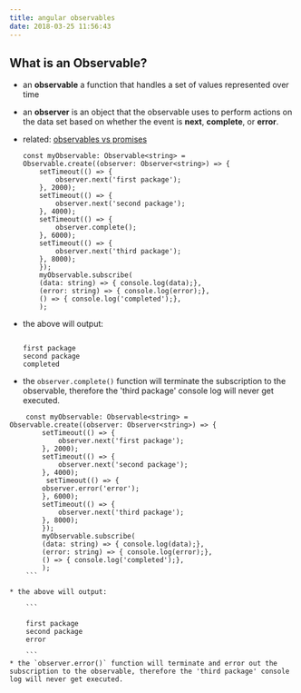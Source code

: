 ```yaml
---
title: angular observables
date: 2018-03-25 11:56:43
---
```


## What is an Observable?
- an **observable** a function that handles a set of values represented over time
- an **observer** is an object that the observable uses to perform actions on the data set based on whether the event is **next**, **complete**, or **error**.

- related: [observables vs promises](promises-observables) 

    ```
    const myObservable: Observable<string> = Observable.create((observer: Observer<string>) => {
        setTimeout(() => {
            observer.next('first package');
        }, 2000);
        setTimeout(() => {
            observer.next('second package');
        }, 4000);
        setTimeout(() => {
            observer.complete();
        }, 6000);
        setTimeout(() => {
            observer.next('third package');
        }, 8000);
        });
        myObservable.subscribe(
        (data: string) => { console.log(data);},
        (error: string) => { console.log(error);},
        () => { console.log('completed');},
        );
    ```

* the above will output:

    ```

    first package
    second package
    completed

    ```
* the `observer.complete()` function will terminate the subscription to the observable, therefore the 'third package' console log will never get executed. 


```
    const myObservable: Observable<string> = Observable.create((observer: Observer<string>) => {
        setTimeout(() => {
            observer.next('first package');
        }, 2000);
        setTimeout(() => {
            observer.next('second package');
        }, 4000);
         setTimeout(() => {
        observer.error('error');
        }, 6000);
        setTimeout(() => {
            observer.next('third package');
        }, 8000);
        });
        myObservable.subscribe(
        (data: string) => { console.log(data);},
        (error: string) => { console.log(error);},
        () => { console.log('completed');},
        );
    ```

* the above will output:

    ```

    first package
    second package
    error

    ```
* the `observer.error()` function will terminate and error out the subscription to the observable, therefore the 'third package' console log will never get executed. 